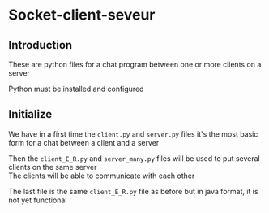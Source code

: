 # Socket-client-seveur

## Introduction

These are python files for a chat program between one or more clients on a server

Python must be installed and configured

## Initialize
We have in a first time the `client.py` and `server.py` files it's the most basic form for a chat between a client and a server

Then the `client_E_R.py` and `server_many.py` files will be used to put several clients on the same server <br />
The clients will be able to communicate with each other

The last file is the same `client_E_R.py` file as before but in java format, it is not yet functional

